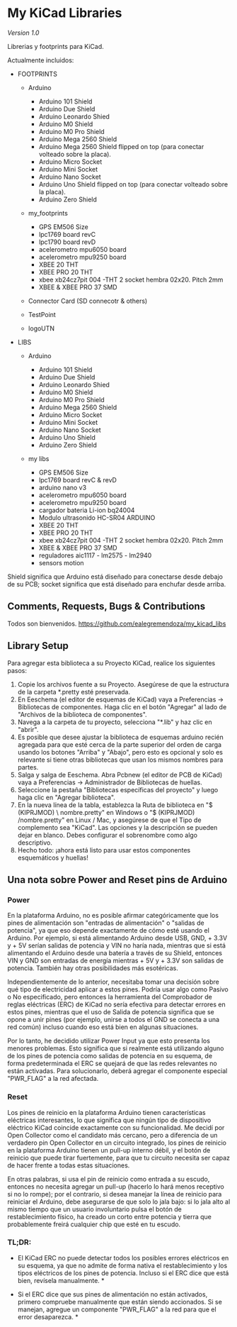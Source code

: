 # My KiCad Libraries
*Version 1.0*

Librerias y footprints para KiCad.

Actualmente incluidos:
- FOOTPRINTS
	- Arduino
		- Arduino 101 Shield
		- Arduino Due Shield
		- Arduino Leonardo Shied
		- Arduino M0 Shield
		- Arduino M0 Pro Shield
		- Arduino Mega 2560 Shield
		- Arduino Mega 2560 Shield flipped on top (para conectar volteado sobre la placa).
		- Arduino Micro Socket
		- Arduino Mini Socket
		- Arduino Nano Socket
		- Arduino Uno Shield flipped on top (para conectar volteado sobre la placa).
		- Arduino Zero Shield
		
	- my_footprints
		- GPS EM506 Size
		- lpc1769 board revC
		- lpc1790 board revD
		- acelerometro mpu6050 board
		- acelerometro mpu9250 board
		- XBEE 20 THT
		- XBEE PRO 20 THT 
		- xbee xb24cz7pit 004 -THT  2 socket hembra 02x20. Pitch 2mm
		- XBEE & XBEE PRO 37 SMD
	- Connector Card (SD connecotr & others)
	- TestPoint
	- logoUTN
- LIBS
	- Arduino
		- Arduino 101 Shield
		- Arduino Due Shield
		- Arduino Leonardo Shied
		- Arduino M0 Shield
		- Arduino M0 Pro Shield
		- Arduino Mega 2560 Shield
		- Arduino Micro Socket
		- Arduino Mini Socket
		- Arduino Nano Socket
		- Arduino Uno Shield
		- Arduino Zero Shield
		
	- my libs
		- GPS EM506 Size
		- lpc1769 board revC & revD
		- arduino nano v3
		- acelerometro mpu6050 board
		- acelerometro mpu9250 board
		- cargador bateria Li-ion bq24004
		- Modulo ultrasonido HC-SR04 ARDUINO
		- XBEE 20 THT
		- XBEE PRO 20 THT 
		- xbee xb24cz7pit 004 -THT  2 socket hembra 02x20. Pitch 2mm
		- XBEE & XBEE PRO 37 SMD		
		- reguladores aic1117 - lm2575 - lm2940
		- sensors motion



Shield significa que Arduino está diseñado para conectarse desde debajo de su PCB; socket significa que está diseñado para enchufar desde arriba.

## Comments, Requests, Bugs & Contributions
Todos son bienvenidos.
https://github.com/ealegremendoza/my_kicad_libs 



## Library Setup
Para agregar esta biblioteca a su Proyecto KiCad, realice los siguientes pasos:
1. Copie los archivos fuente a su Proyecto. Asegúrese de que la estructura de la carpeta *.pretty esté preservada.
2. En Eeschema (el editor de esquemas de KiCad) vaya a Preferencias -> Bibliotecas de componentes. Haga clic en el botón "Agregar" al lado de "Archivos de la biblioteca de componentes".
3. Navega a la carpeta de tu proyecto, selecciona "*.lib" y haz clic en "abrir".
4. Es posible que desee ajustar la biblioteca de esquemas arduino recién agregada para que esté cerca de la parte superior del orden de carga usando los botones "Arriba" y "Abajo", pero esto es opcional y solo es relevante si tiene otras bibliotecas que usan los mismos nombres para partes.
5. Salga y salga de Eeschema. Abra Pcbnew (el editor de PCB de KiCad) vaya a Preferencias -> Administrador de Bibliotecas de huellas.
6. Seleccione la pestaña "Bibliotecas específicas del proyecto" y luego haga clic en "Agregar biblioteca".
7. En la nueva línea de la tabla, establezca la Ruta de biblioteca en "$ (KIPRJMOD) \ nombre.pretty" en Windows o "$ (KIPRJMOD) /nombre.pretty" en Linux / Mac, y asegúrese de que el Tipo de complemento sea "KiCad". Las opciones y la descripción se pueden dejar en blanco. Debes configurar el sobrenombre como algo descriptivo.
8. Hecho todo: ¡ahora está listo para usar estos componentes esquemáticos y huellas!

## Una nota sobre Power and Reset pins de Arduino

### Power
En la plataforma Arduino, no es posible afirmar categóricamente que los pines de alimentación son "entradas de alimentación" o "salidas de potencia", ya que eso depende exactamente de cómo esté usando el Arduino. Por ejemplo, si está alimentando Arduino desde USB, GND, + 3.3V y + 5V serían salidas de potencia y VIN no haría nada, mientras que si está alimentando el Arduino desde una batería a través de su Shield, entonces VIN y GND son entradas de energía mientras + 5V y + 3.3V son salidas de potencia. También hay otras posibilidades más esotéricas.

Independientemente de lo anterior, necesitaba tomar una decisión sobre qué tipo de electricidad aplicar a estos pines. Podría usar algo como Pasivo o No especificado, pero entonces la herramienta del Comprobador de reglas eléctricas (ERC) de KiCad no sería efectiva para detectar errores en estos pines, mientras que el uso de Salida de potencia significa que se opone a unir pines (por ejemplo, unirse a todos el GND se conecta a una red común) incluso cuando eso está bien en algunas situaciones.

Por lo tanto, he decidido utilizar Power Input ya que esto presenta los menores problemas. Esto significa que si realmente está utilizando alguno de los pines de potencia como salidas de potencia en su esquema, de forma predeterminada el ERC se quejará de que las redes relevantes no están activadas. Para solucionarlo, deberá agregar el componente especial "PWR_FLAG" a la red afectada.

### Reset
Los pines de reinicio en la plataforma Arduino tienen características eléctricas interesantes, lo que significa que ningún tipo de dispositivo eléctrico KiCad coincide exactamente con su funcionalidad. Me decidí por Open Collector como el candidato más cercano, pero a diferencia de un verdadero pin Open Collector en un circuito integrado, los pines de reinicio en la plataforma Arduino tienen un pull-up interno débil, y el botón de reinicio que puede tirar fuertemente, para que tu circuito necesita ser capaz de hacer frente a todas estas situaciones.

En otras palabras, si usa el pin de reinicio como entrada a su escudo, entonces no necesita agregar un pull-up (hacerlo lo hará menos receptivo si no lo rompe); por el contrario, si desea manejar la línea de reinicio para reiniciar el Arduino, debe asegurarse de que solo lo jala bajo: si lo jala alto al mismo tiempo que un usuario involuntario pulsa el botón de restablecimiento físico, ha creado un corto entre potencia y tierra que probablemente freirá cualquier chip que esté en tu escudo.

### TL;DR:

* El KiCad ERC no puede detectar todos los posibles errores eléctricos en su esquema, ya que no admite de forma nativa el restablecimiento y los tipos eléctricos de los pines de potencia. Incluso si el ERC dice que está bien, revísela manualmente. *

* Si el ERC dice que sus pines de alimentación no están activados, primero compruebe manualmente que están siendo accionados. Si se manejan, agregue un componente "PWR_FLAG" a la red para que el error desaparezca. *
